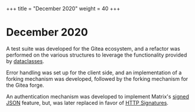 +++
title = "December 2020"
weight = 40
+++

# December 2020

A test suite was developed for the Gitea ecosystem, and a refactor was performed on the
various structures to leverage the functionality provided by [dataclasses](https://docs.python.org/3/library/dataclasses.html).

Error handling was set up for the client side, and an implementation of a forking
mechanism was developed, followed by the forking mechanism for the Gitea forge.

An authentication mechanism was developed to implement Matrix's [signed JSON](https://github.com/matrix-org/python-signedjson)
feature, but, was later replaced in favor of [HTTP Signatures](https://tools.ietf.org/html/draft-cavage-http-signatures).

